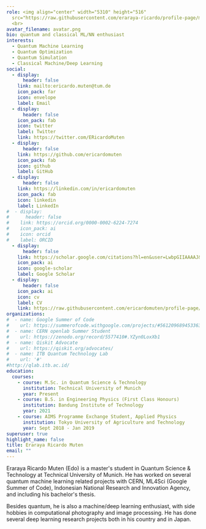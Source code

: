 ```yaml
---
role: <img align="center" width="5310" height="516"
  src="https://raw.githubusercontent.com/eraraya-ricardo/profile-page/master/assets/media/qp_mle_img.png">
  <br>
avatar_filename: avatar.png
bio: quantum and classical ML/NN enthusiast
interests:
  - Quantum Machine Learning
  - Quantum Optimization
  - Quantum Simulation
  - Classical Machine/Deep Learning
social:
  - display:
      header: false
    link: mailto:ericardo.muten@tum.de
    icon_pack: far
    icon: envelope
    label: Email
  - display:
      header: false
    icon_pack: fab
    icon: twitter
    label: Twitter
    link: https://twitter.com/ERicardoMuten
  - display:
      header: false
    link: https://github.com/ericardomuten
    icon_pack: fab
    icon: github
    label: GitHub
  - display:
      header: false
    link: https://linkedin.com/in/ericardomuten
    icon_pack: fab
    icon: linkedin
    label: LinkedIn
#  - display:
#      header: false
#    link: https://orcid.org/0000-0002-6224-7274
#    icon_pack: ai
#    icon: orcid
#    label: ORCID
  - display:
      header: false
    link: https://scholar.google.com/citations?hl=en&user=LwbpGIIAAAAJ&view_op=list_works&gmla=AJsN-F4uiuNqf4nGjjXJO4dh1PbEgHaihrw2g6iVwxxyHvzS64QGcYtAt8r2kmCU2lOPMDFjxZXWRbSMHf8mAnXViYTbIJ-JnCpKQviCeqFPR9xNuw87dus
    icon_pack: ai
    icon: google-scholar
    label: Google Scholar
  - display:
      header: false
    icon_pack: ai
    icon: cv
    label: CV
    link: https://raw.githubusercontent.com/ericardomuten/profile-page/master/static/uploads/cv.pdf
organizations:
#  - name: Google Summer of Code
#    url: https://summerofcode.withgoogle.com/projects/#5612096894533632
#  - name: CERN openlab Summer Student
#    url: https://zenodo.org/record/5577410#.YZyn0LoxXb1
#  - name: Qiskit Advocate
#    url: https://qiskit.org/advocates/
#  - name: ITB Quantum Technology Lab
#    url: '#'
#http://qlab.itb.ac.id/
education:
  courses:
    - course: M.Sc. in Quantum Science & Technology
      institution: Technical University of Munich
      year: Present
    - course: B.S. in Engineering Physics (First Class Honours)
      institution: Bandung Institute of Technology
      year: 2021
    - course: AIMS Programme Exchange Student, Applied Physics
      institution: Tokyo University of Agriculture and Technology
      year: Sept 2018 - Jan 2019
superuser: true
highlight_name: false
title: Eraraya Ricardo Muten
email: ""
---
```

Eraraya Ricardo Muten (Edo) is a master's student in Quantum Science & Technology at Technical University of Munich. He has worked on several quantum machine learning related projects with CERN, ML4Sci (Google Summer of Code), Indonesian National Research and Innovation Agency, and including his bachelor's thesis.

<!--
He is the first Qiskit Advocate from his country and leads the Indonesian Qiskit Docs translation team.
-->
Besides quantum, he is also a machine/deep learning enthusiast, with side hobbies in computational photography and image processing. He has done several deep learning research projects both in his country and in Japan.


<!--
{{< icon name="download" pack="fas" >}} Download my {{< staticref "media/demo_resume.pdf" "newtab" >}}resumé{{< /staticref >}}.
my [Gallery Instagram](https://www.instagram.com/snap.dng/)

Eraraya Ricardo Muten (Edo) is an engineering physics undergraduate from Bandung Institute of Technology that has recently defended his thesis on quantum machine learning. He got to know quantum computing just about a year ago, but he catches up fast. He is the first Qiskit Advocate from his country (Indonesia) and currently leads the Indonesian Qiskit Docs translation team.
-->
